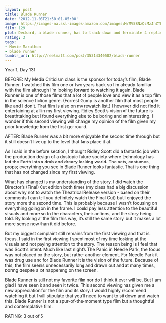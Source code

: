 ```yaml
---
layout: post
title: Blade Runner
date: '2012-11-08T21:50:01-05:00'
image: https://images-na.ssl-images-amazon.com/images/M/MV5BNzQzMzJhZTEtOWM4NS00MTdhLTg0YjgtMjM4MDRkZjUwZDBlXkEyXkFqcGdeQXVyNjU0OTQ0OTY@._V1_UX182_CR0,0,182,268_AL_.jpg
film: 129
plot: Deckard, a blade runner, has to track down and terminate 4 replicants who hijacked a ship in space and have returned to earth seeking their maker.
rating: 3
tags:
- Movie Marathon
- blade runner
tumblr_url: http://reelmatt.com/post/35314340582/blade-runner
---
```


Year 1, Day 131

BEFORE: My Media Criticism class is the sponsor for today’s film, Blade Runner. I watched this film one or two years back so I’m already familiar with the film although I’m looking forward to watching it again. Blade Runner is one of those films that a lot of people love and view it as a top film in the science fiction genre. (Forrest Gump is another film that most people like and I don’t. That film is also on my rewatch list.) I however did not find it entertaining at all in my first viewing. Ridley Scott’s vision of the future is breathtaking but I found everything else to be boring and uninteresting. I wonder if this second viewing will change my opinion of the film given my prior knowledge from the first go-round.

AFTER: Blade Runner was a bit more enjoyable the second time through but it still doesn’t live up to the level that fans place it at.

As I said in the before section, I thought Ridley Scott did a fantastic job with the production design of a dystopic future society where technology has led the Earth into a drab and dreary looking world. The sets, costumes, props; everything you see in Blade Runner looks fantastic. That is one thing that has not changed since my first viewing.

What has changed is my understanding of the story. I did watch the Director’s (Final) Cut edition both times (my class had a big discussion about why not to watch the Theatrical Release version - based on their comments I can tell you definitely watch the Final Cut) but I enjoyed the story more the second time. This is probably because I wasn’t focusing on everything going on in the frame. I could pay less attention to the beautiful visuals and more so to the characters, their actions, and the story being told. By looking at the film this way, it’s still the same story, but it makes a lot more sense now than it did before.

But my biggest complaint still remains from the first viewing and that is focus. I said in the first viewing I spent most of my time looking at the visuals and not paying attention to the story. The reason being is I feel that was Scott’s intent. Much like last night’s The Panic in Needle Park, the focus was not placed on the story, but rather another element. For Needle Park it was drug use and for Blade Runner it is the vision of the future. Because of this, the film seems unnecessarily long and drawn out and at many times, boring despite a lot happening on the screen.

Blade Runner is still not my favorite film nor do I think it ever will be. But I am glad I have seen it and seen it twice. This second viewing has given me a new appreciation for the film and its story. I would highly recommend watching it but I will stipulate that you’ll need to want to sit down and watch this. Blade Runner is not a spur-of-the-moment type film but a thoughtful and contemplative film.

RATING: 3 out of 5
